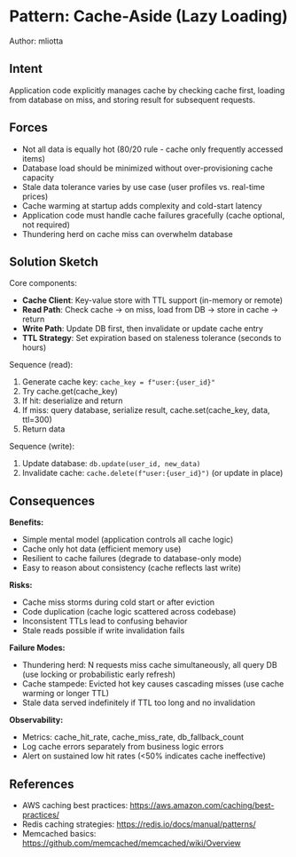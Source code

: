 # Pattern: Cache-Aside (Lazy Loading)
Author: mliotta

## Intent
Application code explicitly manages cache by checking cache first, loading from database on miss, and storing result for subsequent requests.

## Forces
- Not all data is equally hot (80/20 rule - cache only frequently accessed items)
- Database load should be minimized without over-provisioning cache capacity
- Stale data tolerance varies by use case (user profiles vs. real-time prices)
- Cache warming at startup adds complexity and cold-start latency
- Application code must handle cache failures gracefully (cache optional, not required)
- Thundering herd on cache miss can overwhelm database

## Solution Sketch
Core components:
- **Cache Client**: Key-value store with TTL support (in-memory or remote)
- **Read Path**: Check cache → on miss, load from DB → store in cache → return
- **Write Path**: Update DB first, then invalidate or update cache entry
- **TTL Strategy**: Set expiration based on staleness tolerance (seconds to hours)

Sequence (read):
1. Generate cache key: `cache_key = f"user:{user_id}"`
2. Try cache.get(cache_key)
3. If hit: deserialize and return
4. If miss: query database, serialize result, cache.set(cache_key, data, ttl=300)
5. Return data

Sequence (write):
1. Update database: `db.update(user_id, new_data)`
2. Invalidate cache: `cache.delete(f"user:{user_id}")` (or update in place)

## Consequences
**Benefits:**
- Simple mental model (application controls all cache logic)
- Cache only hot data (efficient memory use)
- Resilient to cache failures (degrade to database-only mode)
- Easy to reason about consistency (cache reflects last write)

**Risks:**
- Cache miss storms during cold start or after eviction
- Code duplication (cache logic scattered across codebase)
- Inconsistent TTLs lead to confusing behavior
- Stale reads possible if write invalidation fails

**Failure Modes:**
- Thundering herd: N requests miss cache simultaneously, all query DB (use locking or probabilistic early refresh)
- Cache stampede: Evicted hot key causes cascading misses (use cache warming or longer TTL)
- Stale data served indefinitely if TTL too long and no invalidation

**Observability:**
- Metrics: cache_hit_rate, cache_miss_rate, db_fallback_count
- Log cache errors separately from business logic errors
- Alert on sustained low hit rates (<50% indicates cache ineffective)

## References
- AWS caching best practices: https://aws.amazon.com/caching/best-practices/
- Redis caching strategies: https://redis.io/docs/manual/patterns/
- Memcached basics: https://github.com/memcached/memcached/wiki/Overview
